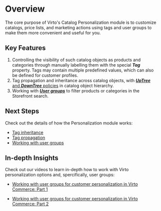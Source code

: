# Overview

The core purpose of Virto's Catalog Personalization module is to customize catalogs, price lists, and marketing actions using tags and user groups to make them more convenient and useful for you.

## Key Features

1. Controlling the visibility of such catalog objects as products and categories through manually labelling them with the special ***Tag*** property. Tags may contain multiple predefined values, which can also be defined for customer profiles.
1. Tag propagation and inheritance across catalog objects, with [***UpTree*** and ***DownTree*** policies](tag-inheritance.md) in catalog object hierarchy.
1. Working with [***User groups***](user-groups.md) to filter products or categories in the Storefront search.

## Next Steps
Check out the details of how the Personalization module works:

+ [Tag inheritance](tag-inheritance.md)
+ [Tag propagation](tag-propagation.md)
+ [Working with user groups](user-groups.md)

## In-depth Insights
Check out our videos to learn in-depth how to work with Virto personalization options and, spercifically, user groups:

+ [Working with user groups for customer personalization in Virto Commerce: Part 1](https://www.youtube.com/watch?v=kujqWb0HDEc)

+ [Working with user groups for customer personalization in Virto Commerce: Part 2](https://www.youtube.com/watch?v=H3H8E7RbOCE)